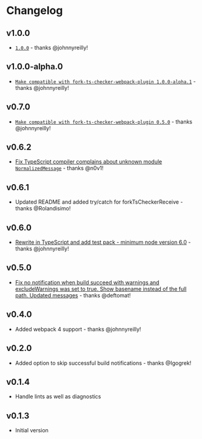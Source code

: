 # Changelog

## v1.0.0

- [`1.0.0`](https://github.com/johnnyreilly/fork-ts-checker-notifier-webpack-plugin/pull/15
) - thanks @johnnyreilly!

## v1.0.0-alpha.0

- [`Make compatible with fork-ts-checker-webpack-plugin 1.0.0-alpha.1`](https://github.com/johnnyreilly/fork-ts-checker-notifier-webpack-plugin/pull/11) - thanks @johnnyreilly!

## v0.7.0

- [`Make compatible with fork-ts-checker-webpack-plugin 0.5.0`](https://github.com/johnnyreilly/fork-ts-checker-notifier-webpack-plugin/pull/10) - thanks @johnnyreilly!

## v0.6.2

- [Fix TypeScript compiler complains about unknown module `NormalizedMessage`](https://github.com/johnnyreilly/fork-ts-checker-notifier-webpack-plugin/pull/8) - thanks @n0v1!

## v0.6.1

 - Updated README and added try/catch for forkTsCheckerReceive - thanks @Rolandisimo!

## v0.6.0

- [Rewrite in TypeScript and add test pack - minimum node version 6.0](https://github.com/johnnyreilly/fork-ts-checker-notifier-webpack-plugin/pull/6) - thanks @johnnyreilly!

## v0.5.0

- [Fix no notification when build succeed with warnings and excludeWarnings was set to true. Show basename instead of the full path. Updated messages](https://github.com/johnnyreilly/fork-ts-checker-notifier-webpack-plugin/pull/4) - thanks @deftomat!

## v0.4.0

- Added webpack 4 support - thanks @johnnyreilly!

## v0.2.0

- Added option to skip successful build notifications - thanks @Igogrek!

## v0.1.4

- Handle lints as well as diagnostics

## v0.1.3

- Initial version
